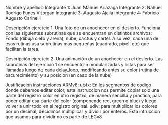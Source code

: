 Nombre y apellido 
Integrante 1: Juan Manuel Ariazaga
Integrante 2: Nahuel Rodrigo Funes Vitorgan
Integrante 3: Augusto Ajalla
Integrante 4: Fabricio Augusto Carinelli


Descripción ejercicio 1: Una foto de un anochecer en el desierto. Funciona con las siguientes subrutinas que se encuentran en distintos archivos: Fondo (dibuja cielo y arena),
                         nube, cactus y cartel. A su vez, cada una de esas rutinas usa subrutinas mas pequeñas (cuadrado, pixel, etc) que facilitan la tarea.


Descripción ejercicio 2: Una animación de un anochecer en el desierto. Las subrutinas del ejercicio 1 se encuentran modularizadas y listas para ser llamadas luego de cada delay_loop, modificando
                          antes su color (rutina de oscurecimiento) y su posicion (en caso de la nube)


Justificación instrucciones ARMv8: ubfx: En los segmentos de codigo donde debemos editar color, esta instruccion nos permite copiar solo una parte del registro color en otro registro, de manera
                                         sencilla y practica, para poder editar esa parte del color (componende red, green o blue) y luego volver a unir todo en el registro original.
                                   udiv: para multiplicar los colores por un decimal, decidimos multiplicar y dividir por enteros. Esta intruccion que usamos para dividir no es parte de LEGv8


